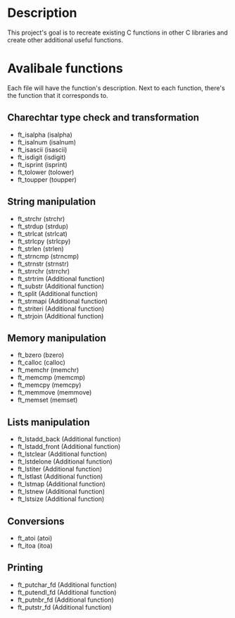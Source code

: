 # Description
This project's goal is to recreate existing C functions in other C libraries and create other additional useful functions.
# Avalibale functions
Each file will have the function's description.
Next to each function, there's the function that it corresponds to.
## Charechtar type check and transformation
- ft_isalpha (isalpha)
- ft_isalnum (isalnum)
- ft_isascii (isascii)
- ft_isdigit (isdigit)
- ft_isprint (isprint)
- ft_tolower (tolower)
- ft_toupper (toupper)
## String manipulation
- ft_strchr (strchr)
- ft_strdup (strdup)
- ft_strlcat (strlcat)
- ft_strlcpy (strlcpy)
- ft_strlen (strlen)
- ft_strncmp (strncmp)
- ft_strnstr (strnstr)
- ft_strrchr (strrchr)
- ft_strtrim (Additional function)
- ft_substr (Additional function)
- ft_split (Additional function)
- ft_strmapi (Additional function)
- ft_striteri (Additional function)
- ft_strjoin (Additional function)
## Memory manipulation
- ft_bzero (bzero)
- ft_calloc (calloc)
- ft_memchr (memchr)
- ft_memcmp (memcmp)
- ft_memcpy (memcpy)
- ft_memmove (memmove)
- ft_memset (memset)
## Lists manipulation
- ft_lstadd_back (Additional function)
- ft_lstadd_front (Additional function)
- ft_lstclear (Additional function)
- ft_lstdelone (Additional function)
- ft_lstiter (Additional function)
- ft_lstlast (Additional function)
- ft_lstmap (Additional function)
- ft_lstnew (Additional function)
- ft_lstsize (Additional function)
## Conversions
- ft_atoi (atoi)
- ft_itoa (itoa)
## Printing
- ft_putchar_fd (Additional function)
- ft_putendl_fd (Additional function)
- ft_putnbr_fd (Additional function)
- ft_putstr_fd (Additional function)

